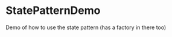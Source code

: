 StatePatternDemo
================

Demo of how to use the state pattern (has a factory in there too)
